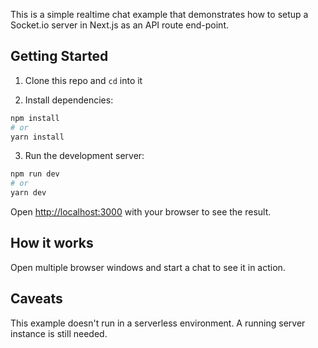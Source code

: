 This is a simple realtime chat example that demonstrates how to setup a Socket.io server in Next.js as an API route end-point.

## Getting Started

1. Clone this repo and `cd` into it

2. Install dependencies:

```bash
npm install
# or
yarn install
```

3. Run the development server:

```bash
npm run dev
# or
yarn dev
```

Open [http://localhost:3000](http://localhost:3000) with your browser to see the result.

## How it works

Open multiple browser windows and start a chat to see it in action.

## Caveats

This example doesn't run in a serverless environment.
A running server instance is still needed.